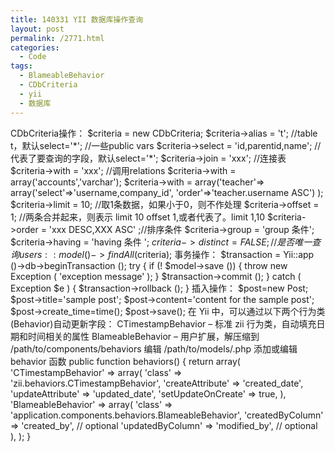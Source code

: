 ```yaml
---
title: 140331 YII 数据库操作查询
layout: post
permalink: /2771.html
categories:
  - Code
tags:
  - BlameableBehavior
  - CDbCriteria
  - yii
  - 数据库
---
```

CDbCriteria操作： $criteria = new CDbCriteria; $criteria->alias = 't'; //table t，默认select='\*'; //一些public vars $criteria->select = 'id,parentid,name'; //代表了要查询的字段，默认select='\*'; $criteria->join = 'xxx'; //连接表 $criteria->with = 'xxx'; //调用relations $criteria->with = array('accounts','varchar'); $criteria->with = array('teacher'=> array('select'=>'username,company\_id', 'order'=>'teacher.username ASC') ); $criteria->limit = 10; //取1条数据，如果小于0，则不作处理 $criteria->offset = 1; //两条合并起来，则表示 limit 10 offset 1,或者代表了。limit 1,10 $criteria->order = 'xxx DESC,XXX ASC' ;//排序条件 $criteria->group = 'group 条件'; $criteria->having = 'having 条件 '; $criteria->distinct = FALSE; //是否唯一查询 users::model()->findAll($criteria); 事务操作： $transaction = Yii::app ()->db->beginTransaction (); try { if (! $model->save ()) { throw new Exception ( 'exception message' ); } $transaction->commit (); } catch ( Exception $e ) { $transaction->rollback (); } 插入操作： $post=new Post; $post->title='sample post'; $post->content='content for the sample post'; $post->create\_time=time(); $post->save(); 在 Yii 中，可以通过以下两个行为类(Behavior)自动更新字段： CTimestampBehavior – 标准 zii 行为类，自动填充日期和时间相关的属性 BlameableBehavior – 用户扩展，解压缩到 /path/to/components/behaviors 编辑 /path/to/models/.php 添加或编辑 behavior 函数 public function behaviors() { return array( 'CTimestampBehavior' => array( 'class' => 'zii.behaviors.CTimestampBehavior', 'createAttribute' => 'created\_date', 'updateAttribute' => 'updated\_date', 'setUpdateOnCreate' => true, ), 'BlameableBehavior' => array( 'class' => 'application.components.behaviors.BlameableBehavior', 'createdByColumn' => 'created\_by', // optional 'updatedByColumn' => 'modified\_by', // optional ), ); }